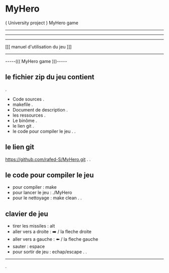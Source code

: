 # MyHero
( University project ) MyHero game
_____________________________________________
______________________________________
____________________________________

[[[ manuel d'utilisation du jeu ]]]

____________________________________

-----((( MyHero game )))-----


## le fichier zip du jeu contient
.
- Code sources
.
- makefile
.
- Document de description
.
- les ressources
.
- Le binôme
.
- le lien git 
.
- le code pour compiler le jeu
.
.
## le lien git ##
https://github.com/rafed-S/MyHero.git
.
.
## le code pour compiler le jeu ##
- pour compiler : make
- pour lancer le jeu : ./MyHero
- pour le nettoyage : make clean
.
.
## clavier de jeu
- tirer les missiles : alt
- aller vers a droite : ➡️ / la fleche droite
- aller vers a gauche : ⬅️ / la fleche gauche
- sauter : espace
- pour sortir de jeu : echap/escape
.
.
______________________________________
.
